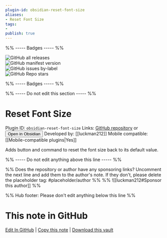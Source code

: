 ```yaml
---
plugin-id: obsidian-reset-font-size
aliases:
- Reset Font Size
tags: 
- 
publish: true
---
```


%% ----- Badges ----- %%

![GitHub all releases](https://img.shields.io/github/downloads/luckman212/obsidian-reset-font-size/total?color=573E7A&logo=github&style=for-the-badge)   
![GitHub manifest version](https://img.shields.io/github/manifest-json/v/luckman212/obsidian-reset-font-size?color=573E7A&logo=github&style=for-the-badge)   
![GitHub issues by-label](https://img.shields.io/github/issues/luckman212/obsidian-reset-font-size/help%20wanted?color=573E7A&logo=github&style=for-the-badge)   
![GitHub Repo stars](https://img.shields.io/github/stars/luckman212/obsidian-reset-font-size?color=573E7A&logo=github&style=for-the-badge)

%% ----- Badges ----- %%

%% ----- Do not edit this section ----- %%

# Reset Font Size

Plugin ID: `obsidian-reset-font-size`
Links: [GitHub repository](https://github.com/luckman212/obsidian-reset-font-size) or [<button id=HH>Open in Obsidian</button>](obsidian://goto-plugin?id=obsidian-reset-font-size)
Developed by: [[luckman212]]
Mobile compatible: [[Mobile-compatible plugins|Yes]]

Adds button and command to reset the font size back to its default value.

%% ----- Do not edit anything above this line ----- %% 

%% Does the repository or author have any sponsoring links? Uncomment the next line and add them to the author's note. If they don't, please delete the placeholder tag: #placeholder/author %%
%% ![[luckman212#Sponsor this author]] %%

%% Hub footer: Please don't edit anything below this line %%

# This note in GitHub

<span class="git-footer">[Edit In GitHub](https://github.dev/obsidian-community/obsidian-hub/blob/main/02%20-%20Community%20Expansions/02.05%20All%20Community%20Expansions/Plugins/obsidian-reset-font-size.md "git-hub-edit-note") | [Copy this note](https://raw.githubusercontent.com/obsidian-community/obsidian-hub/main/02%20-%20Community%20Expansions/02.05%20All%20Community%20Expansions/Plugins/obsidian-reset-font-size.md "git-hub-copy-note") | [Download this vault](https://github.com/obsidian-community/obsidian-hub/archive/refs/heads/main.zip "git-hub-download-vault") </span>